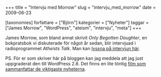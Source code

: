 +++
title = "Intervju med Morrow"
slug = "intervju_med_morrow"
date = 2009-06-23

[taxonomies]
forfattare = ["Björn"]
kategorier = ["Nyheter"]
taggar = ["James Morrow", "WordPress", "ateism", "intervju", "meta"]
+++

James Morrow, som bland annat skrivit <em>Only Begotten Daughter</em>, en bokpratsbok vi diskuterade för något år sedan, blir intervjuad i radioprogrammet _Atheists Talk_. Man kan [lyssna på intervjun här](http://mnatheists.org/content/view/355/1).

PS. För er som skriver här på bloggen kan jag meddela att jag just uppgraderat den till WordPress 2.8. Det finns en lite töntig [film som sammanfattar de viktigaste nyheterna](http://wordpress.org/development/2009/06/wordpress-28).
